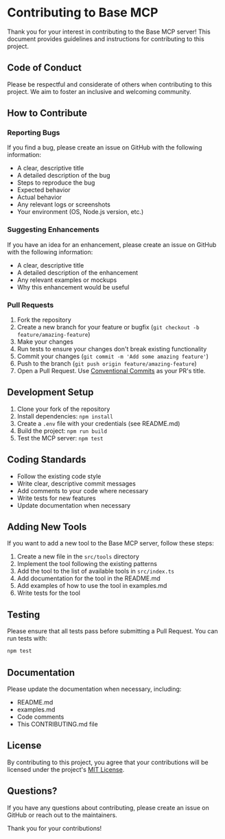 # Contributing to Base MCP

Thank you for your interest in contributing to the Base MCP server! This document provides guidelines and instructions for contributing to this project.

## Code of Conduct

Please be respectful and considerate of others when contributing to this project. We aim to foster an inclusive and welcoming community.

## How to Contribute

### Reporting Bugs

If you find a bug, please create an issue on GitHub with the following information:

- A clear, descriptive title
- A detailed description of the bug
- Steps to reproduce the bug
- Expected behavior
- Actual behavior
- Any relevant logs or screenshots
- Your environment (OS, Node.js version, etc.)

### Suggesting Enhancements

If you have an idea for an enhancement, please create an issue on GitHub with the following information:

- A clear, descriptive title
- A detailed description of the enhancement
- Any relevant examples or mockups
- Why this enhancement would be useful

### Pull Requests

1. Fork the repository
2. Create a new branch for your feature or bugfix (`git checkout -b feature/amazing-feature`)
3. Make your changes
4. Run tests to ensure your changes don't break existing functionality
5. Commit your changes (`git commit -m 'Add some amazing feature'`)
6. Push to the branch (`git push origin feature/amazing-feature`)
7. Open a Pull Request. Use [Conventional Commits](https://www.conventionalcommits.org/en/v1.0.0/) as your PR's title.

## Development Setup

1. Clone your fork of the repository
2. Install dependencies: `npm install`
3. Create a `.env` file with your credentials (see README.md)
4. Build the project: `npm run build`
5. Test the MCP server: `npm test`

## Coding Standards

- Follow the existing code style
- Write clear, descriptive commit messages
- Add comments to your code where necessary
- Write tests for new features
- Update documentation when necessary

## Adding New Tools

If you want to add a new tool to the Base MCP server, follow these steps:

1. Create a new file in the `src/tools` directory
2. Implement the tool following the existing patterns
3. Add the tool to the list of available tools in `src/index.ts`
4. Add documentation for the tool in the README.md
5. Add examples of how to use the tool in examples.md
6. Write tests for the tool

## Testing

Please ensure that all tests pass before submitting a Pull Request. You can run tests with:

```bash
npm test
```

## Documentation

Please update the documentation when necessary, including:

- README.md
- examples.md
- Code comments
- This CONTRIBUTING.md file

## License

By contributing to this project, you agree that your contributions will be licensed under the project's [MIT License](LICENSE).

## Questions?

If you have any questions about contributing, please create an issue on GitHub or reach out to the maintainers.

Thank you for your contributions!
